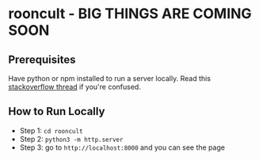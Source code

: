 # rooncult - BIG THINGS ARE COMING SOON

## Prerequisites

Have python or npm installed to run a server locally. Read this [stackoverflow thread](https://stackoverflow.com/a/21608670) if you're confused.

## How to Run Locally

* Step 1: `cd rooncult`
* Step 2: `python3 -m http.server`
* Step 3: go to `http://localhost:8000` and you can see the page
